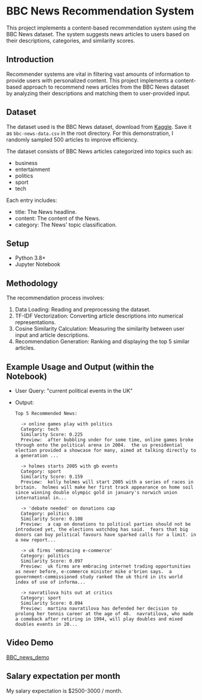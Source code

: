 # BBC News Recommendation System

This project implements a content-based recommendation system using the BBC News dataset. The system suggests news articles to users based on their descriptions, categories, and similarity scores.

## Introduction
Recommender systems are vital in filtering vast amounts of information to provide users with personalized content. This project implements a content-based approach to recommend news articles from the BBC News dataset by analyzing their descriptions and matching them to user-provided input.

## Dataset

The dataset used is the BBC News dataset, download from [Kaggle](https://www.kaggle.com/datasets/hgultekin/bbcnewsarchive). Save it as `bbc-news-data.csv` in the root directory. For this demonstration, I randomly sampled 500 articles to improve efficiency.

The dataset consists of BBC News articles categorized into topics such as:

* business
* entertainment
* politics
* sport
* tech
  
Each entry includes:

* title: The News headline.
* content: The content of the News.
* category: The News' topic classification.


## Setup

* Python 3.8+
* Jupyter Notebook

## Methodology


The recommendation process involves:

1. Data Loading: Reading and preprocessing the dataset.
2. TF-IDF Vectorization: Converting article descriptions into numerical representations.
3. Cosine Similarity Calculation: Measuring the similarity between user input and article descriptions.
4. Recommendation Generation: Ranking and displaying the top 5 similar articles.



## Example Usage and Output (within the Notebook)



- User Query: "current political events in the UK"
  
- Output:
  ```
  Top 5 Recommended News:

    -> online games play with politics
    Category: tech
    Similarity Score: 0.225
    Preview:  after bubbling under for some time, online games broke through onto the political arena in 2004.  the us presidential election provided a showcase for many, aimed at talking directly to a generation ...

    -> holmes starts 2005 with gb events
    Category: sport
    Similarity Score: 0.159
    Preview:  kelly holmes will start 2005 with a series of races in britain.  holmes will make her first track appearance on home soil since winning double olympic gold in january's norwich union international in...

    -> 'debate needed' on donations cap
    Category: politics
    Similarity Score: 0.108
    Preview:  a cap on donations to political parties should not be introduced yet, the elections watchdog has said.  fears that big donors can buy political favours have sparked calls for a limit. in a new report...

    -> uk firms 'embracing e-commerce'
    Category: politics
    Similarity Score: 0.097
    Preview:  uk firms are embracing internet trading opportunities as never before, e-commerce minister mike o'brien says.  a government-commissioned study ranked the uk third in its world index of use of informa...

    -> navratilova hits out at critics
    Category: sport
    Similarity Score: 0.094
    Preview:  martina navratilova has defended her decision to prolong her tennis career at the age of 48.  navratilova, who made a comeback after retiring in 1994, will play doubles and mixed doubles events in 20...
  ```


## Video Demo 

[BBC_news_demo](https://drive.google.com/file/d/1rVnphDbbZECCqJ2Hx3eoN_pSgqc0oz6I/view?usp=sharing)


## Salary expectation per month

My salary expectation is $2500-3000 / month.

